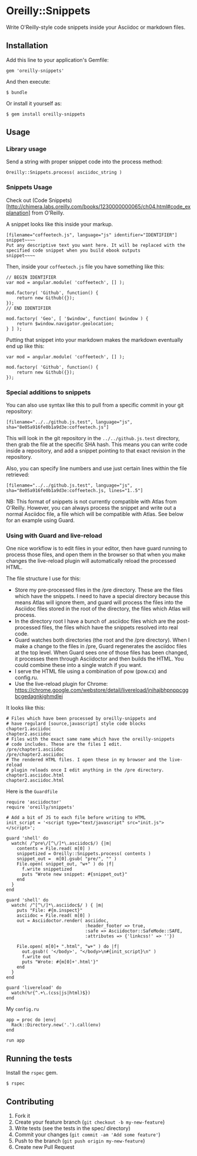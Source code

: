 # Oreilly::Snippets

Write O'Reilly-style code snippets inside your Asciidoc or markdown files.

## Installation

Add this line to your application's Gemfile:

    gem 'oreilly-snippets'

And then execute:

    $ bundle

Or install it yourself as:

    $ gem install oreilly-snippets

## Usage

### Library usage

Send a string with proper snippet code into the process method:

`Oreilly::Snippets.process( asciidoc_string )`

### Snippets Usage

Check out (Code Snippets)[http://chimera.labs.oreilly.com/books/1230000000065/ch04.html#code_explanation]
from O'Reilly.

A snippet looks like this inside your markup.

```
[filename="coffeetech.js", language="js" identifier="IDENTIFIER"]
snippet~~~~
Put any descriptive text you want here. It will be replaced with the
specified code snippet when you build ebook outputs
snippet~~~~
```

Then, inside your `coffeetech.js` file you have something like this:

```
// BEGIN IDENTIFIER
var mod = angular.module( 'coffeetech', [] );

mod.factory( 'Github', function() {
    return new Github({});
});
// END IDENTIFIER

mod.factory( 'Geo', [ '$window', function( $window ) {
    return $window.navigator.geolocation;
} ] );

```

Putting that snippet into your markdown makes the markdown eventually
end up like this:

```
var mod = angular.module( 'coffeetech', [] );

mod.factory( 'Github', function() {
    return new Github({});
});
```

### Special additions to snippets

You can also use syntax like this to pull from a specific commit in
your git repository:

```
[filename="../../github.js.test", language="js", sha="8e05a916fe0b1a9d3e:coffeetech.js"]
```

This will look in the git repository in the `../../github.js.test`
directory, then grab the file at the specific SHA hash. This means you
can write code inside a repository, and add a snippet pointing to that
exact revision in the repository.

Also, you can specify line numbers and use just certain lines within the file retrieved:

```
[filename="../../github.js.test", language="js", sha="8e05a916fe0b1a9d3e:coffeetech.js, lines="1..5"]
```

NB: This format of snippets is not currently compatible with Atlas
from O'Reilly. However, you can always process the snippet and write
out a normal Asciidoc file, a file which will be compatible with
Atlas. See below for an example using Guard.

### Using with Guard and live-reload

One nice workflow is to edit files in your editor, then have guard
running to process those files, and open them in the browser so that
when you make changes the live-reload plugin will automatically reload
the processed HTML. 

The file structure I use for this:

* Store my pre-processed files in the /pre directory. These are the
  files which have the snippets. I need to have a special directory
  because this means Atlas will ignore them, and guard will process
  the files into the Asciidoc files stored in the root of the directory, 
  the files which Atlas will process.
* In the directory root I have a bunch of .asciidoc files which are
  the post-processed files, the files which have the snippets resolved
  into real code.
* Guard watches both directories (the root and the /pre directory). 
  When I make a change to the files in
  /pre, Guard regenerates the asciidoc files at the top level. When
  Guard sees one of those files has been changed, it processes them
  through Asciidoctor and then builds the HTML. You could combine these 
  into a single watch if you want.
* I serve the HTML file using a combination of pow (pow.cx) and
  config.ru. 
* Use the live-reload plugin for Chrome:
  https://chrome.google.com/webstore/detail/livereload/jnihajbhpnppcggbcgedagnkighmdlei

It looks like this:

```
# Files which have been processed by oreilly-snippets and 
# have regulard [source,javascript] style code blocks
chapter1.asciidoc 
chapter2.asciidoc
# Files with the exact same name which have the oreilly-snippets
# code includes. These are the files I edit.
/pre/chapter1.asciidoc
/pre/chapter2.asciidoc
# The rendered HTML files. I open these in my browser and the live-reload
# plugin reloads once I edit anything in the /pre directory.
chapter1.asciidoc.html
chapter2.asciidoc.html
```

Here is the `Guardfile`

```
require 'asciidoctor'
require 'oreilly/snippets'

# Add a bit of JS to each file before writing to HTML
init_script = '<script type="text/javascript" src="init.js"></script>';

guard 'shell' do
  watch( /^pre\/[^\/]*\.asciidoc$/) {|m|
    contents = File.read( m[0] )
    snippetized = Oreilly::Snippets.process( contents )
    snippet_out =  m[0].gsub( "pre/", "" )
    File.open( snippet_out, "w+" ) do |f|
      f.write snippetized
      puts "Wrote new snippet: #{snippet_out}"
    end
  }
end

guard 'shell' do 
  watch( /^[^\/]*\.asciidoc$/ ) { |m|
    puts "File: #{m.inspect}"
    asciidoc = File.read( m[0] )
    out = Asciidoctor.render( asciidoc,
                              :header_footer => true,
                              :safe => Asciidoctor::SafeMode::SAFE,
                              :attributes => {'linkcss!' => ''})

    File.open( m[0]+ ".html", "w+" ) do |f|
      out.gsub!( '</body>', "</body>\n#{init_script}\n" )
      f.write out
      puts "Wrote: #{m[0]+'.html'}"
    end
  }
end

guard 'livereload' do
  watch(%r{^.+\.(css|js|html)$})
end
```

My `config.ru`

```
app = proc do |env|
  Rack::Directory.new('.').call(env)
end

run app
```


## Running the tests

Install the `rspec` gem.

```
$ rspec 
```

## Contributing

1. Fork it
2. Create your feature branch (`git checkout -b my-new-feature`)
2. Write tests (see the tests in the spec/ directory)
2. Commit your changes (`git commit -am 'Add some feature'`)
3. Push to the branch (`git push origin my-new-feature`)
4. Create new Pull Request
